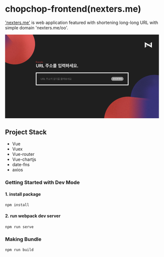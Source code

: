 # chopchop-frontend(nexters.me)

['nexters.me'](https://www.nexters.me) is web application featured with shortening long-long URL with simple domain 'nexters.me/oo'.

![](./src/assets/screenshot.png)

## Project Stack

- Vue
- Vuex
- Vue-router
- Vue-chartjs
- date-fns
- axios

### Getting Started with Dev Mode

#### 1. install package

```
npm install
```

#### 2. run webpack dev server

```
npm run serve
```

### Making Bundle

```
npm run build
```
